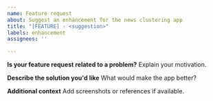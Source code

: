 ```yaml
---
name: Feature request
about: Suggest an enhancement for the news clustering app
title: "[FEATURE] - <suggestion>"
labels: enhancement
assignees: ''

---
```


**Is your feature request related to a problem?**
Explain your motivation.

**Describe the solution you'd like**
What would make the app better?

**Additional context**
Add screenshots or references if available.

